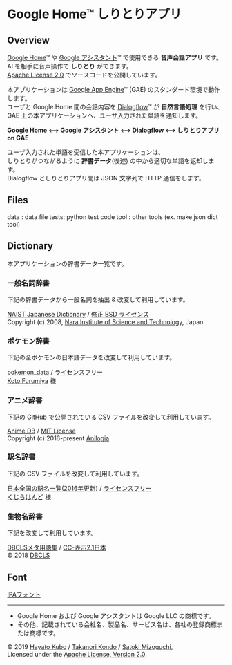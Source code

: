 ﻿# Google Home™ しりとりアプリ

## Overview

[Google Home](http://home.google.com/)™ や [Google アシスタント](https://assistant.google.com/)™ で使用できる **音声会話アプリ** です。  
AI を相手に音声操作で **しりとり** ができます。  
[Apache License 2.0](LICENSE) でソースコードを公開しています。

本アプリケーションは [Google App Engine](https://cloud.google.com/appengine/)™ (GAE) のスタンダード環境で動作します。  
ユーザと Google Home 間の会話内容を [Dialogflow](https://dialogflow.com)™ が **自然言語処理** を行い、  
GAE 上の本アプリケーションへ、ユーザ入力された単語を通知します。  

**Google Home <--> Google アシスタント <--> Dialogflow <--> しりとりアプリ on GAE**

ユーザ入力された単語を受信した本アプリケーションは、  
しりとりがつながるように **辞書データ**(後述) の中から適切な単語を返却します。  
Dialogflow としりとりアプリ間は JSON 文字列で HTTP 通信をします。

## Files
data : data file
tests: python test code
tool : other tools (ex. make json dict tool)

## Dictionary
本アプリケーションの辞書データ一覧です。    

### 一般名詞辞書

下記の辞書データから一般名詞を抽出 & 改変して利用しています。

[NAIST Japanese Dictionary](https://ja.osdn.net/projects/naist-jdic/) / [修正 BSD ライセンス](https://ja.osdn.net/projects/naist-jdic/docs/License.txt)  
Copyright (c) 2008, [Nara Institute of Science and Technology](http://www.naist.jp), Japan.

### ポケモン辞書

下記の全ポケモンの日本語データを改変して利用しています。

[pokemon_data](https://github.com/kotofurumiya/pokemon_data) / [ライセンスフリー](https://github.com/kotofurumiya/pokemon_data)  
[Koto Furumiya](https://github.com/kotofurumiya) 様  

### アニメ辞書

下記の GitHub で公開されている CSV ファイルを改変して利用しています。

[Anime DB](https://anilogia.github.io/animedb/) / [MIT License](https://github.com/anilogia/animedb/blob/master/LICENSE)  
Copyright (c) 2016-present [Anilogia](https://github.com/anilogia/)

### 駅名辞書

下記の CSV ファイルを改変して利用しています。

[日本全国の駅名一覧(2016年更新)](https://kujirahand.com/web-tools/eki.php) / [ライセンスフリー](https://kujirahand.com/web-tools/index.php)  
[くじらはんど](https://kujirahand.com/wiki/) 様

### 生物名辞書

下記を改変して利用しています。

[DBCLSメタ用語集](http://lifesciencedb.jp/lsdb.cgi?gg=dic) / [CC-表示2.1日本](https://creativecommons.org/licenses/by/2.1/jp/)  
© 2018 [DBCLS](http://dbcls.rois.ac.jp)  

## Font
[IPAフォント](https://ipafont.ipa.go.jp/old/ipafont/download.html)

---

* Google Home および Google アシスタントは Google LLC の商標です。
* その他、記載されている会社名、製品名、サービス名は、各社の登録商標または商標です。

© 2019 [Hayato Kubo](https://github.com/hayatedayon) / [Takanori Kondo](https://github.com/tKondoYDC) / [Satoki Mizoguchi](https://github.com/mizo0203),  
Licensed under the [Apache License, Version 2.0](LICENSE).
